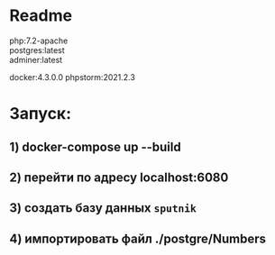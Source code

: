 # Readme

php:7.2-apache <br>
postgres:latest <br>
adminer:latest

docker:4.3.0.0
phpstorm:2021.2.3


# Запуск:
## 1) docker-compose  up --build
## 2) перейти по адресу localhost:6080 
## 3) создать базу данных `sputnik`
## 4) импортировать файл ./postgre/Numbers
